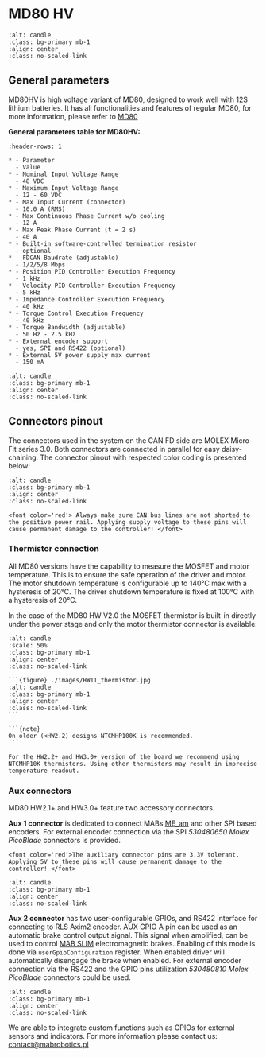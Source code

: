 # MD80 HV

```{figure} ./images/md80hv.jpg
:alt: candle
:class: bg-primary mb-1
:align: center
:class: no-scaled-link
```

## General parameters

MD80HV is high voltage variant of MD80, designed to work well with 12S lithium batteries. It has all
functionalities and features of regular MD80, for more information, please refer to [MD80](#md80)

**General parameters table for MD80HV:**

```{list-table}
:header-rows: 1

* - Parameter
  - Value
* - Nominal Input Voltage Range
  - 48 VDC
* - Maximum Input Voltage Range
  - 12 - 60 VDC
* - Max Input Current (connector)
  - 10.0 A (RMS)
* - Max Continuous Phase Current w/o cooling
  - 12 A
* - Max Peak Phase Current (t = 2 s)
  - 40 A
* - Built-in software-controlled termination resistor
  - optional
* - FDCAN Baudrate (adjustable)
  - 1/2/5/8 Mbps
* - Position PID Controller Execution Frequency
  - 1 kHz
* - Velocity PID Controller Execution Frequency
  - 5 kHz
* - Impedance Controller Execution Frequency
  - 40 kHz
* - Torque Control Execution Frequency
  - 40 kHz
* - Torque Bandwidth (adjustable)
  - 50 Hz - 2.5 kHz
* - External encoder support
  - yes, SPI and RS422 (optional)
* - External 5V power supply max current
  - 150 mA
```

```{figure} ./images/MD80/mount_cross_section.png
:alt: candle
:class: bg-primary mb-1
:align: center
:class: no-scaled-link
```

## Connectors pinout

The connectors used in the system on the CAN FD side are MOLEX Micro-Fit series 3.0. Both connectors
are connected in parallel for easy daisy-chaining. The connector pinout with respected color coding
is presented below:

```{figure} ./images/motor_connectors.jpg
:alt: candle
:class: bg-primary mb-1
:align: center
:class: no-scaled-link
```

```{warning}
<font color='red'> Always make sure CAN bus lines are not shorted to the positive power rail. Applying supply voltage to these pins will cause permanent damage to the controller! </font> 
```

### Thermistor connection

All MD80 versions have the capability to measure the MOSFET and motor temperature. This is to ensure
the safe operation of the driver and motor. The motor shutdown temperature is configurable up to
140°C max with a hysteresis of 20°C. The driver shutdown temperature is fixed at 100°C with a
hysteresis of 20°C.

In the case of the MD80 HW V2.0 the MOSFET thermistor is built-in directly under the power stage and
only the motor thermistor connector is available:

```{figure} ./images/HW20_thermistor.png
:alt: candle
:scale: 50%
:class: bg-primary mb-1
:align: center
:class: no-scaled-link
```

````{dropdown} The connectors in the case of the HW1.1 and HV1.3
```{figure} ./images/HW11_thermistor.jpg
:alt: candle
:class: bg-primary mb-1
:align: center
:class: no-scaled-link
```

```{note}
On older (<HW2.2) designs NTCMHP100K is recommended.
```

````

```{note}
For the HW2.2+ and HW3.0+ version of the board we recommend using NTCMHP10K thermistors. Using other thermistors may result in imprecise temperature readout.
```

### Aux connectors

MD80 HW2.1+ and HW3.0+ feature two accessory connectors.

**Aux 1 connector** is dedicated to connect MABs
[ME_am](https://www.mabrobotics.pl/product-page/me-am) and other SPI based encoders. For external
encoder connection via the SPI *530480650 Molex PicoBlade* connectors is provided.

```{warning}
<font color='red'>The auxiliary connector pins are 3.3V tolerant. Applying 5V to these pins will cause permanent damage to the controller! </font> 
```

```{figure} ./images/MD80/aux1_connector_pinout_HW2.1.jpg
:alt: candle
:class: bg-primary mb-1
:align: center
:class: no-scaled-link
```

**Aux 2 connector** has two user-configurable GPIOs, and RS422 interface for connecting to RLS Axim2
encoder. AUX GPIO A pin can be used as an automatic brake control output signal. This signal when
amplified, can be used to control
[MAB SLIM](https://www.mabrobotics.pl/product-page/mab-slim-electromagnetic-brake) electromagnetic
brakes. Enabling of this mode is done via `userGpioConfiguration` register. When enabled driver will
automatically disengage the brake when enabled. For external encoder connection via the RS422 and
the GPIO pins utilization *530480810 Molex PicoBlade* connectors could be used.

```{figure} ./images/MD80/aux2_connector_pinout.jpg
:alt: candle
:class: bg-primary mb-1
:align: center
:class: no-scaled-link
```

We are able to integrate custom functions such as GPIOs for external sensors and indicators. For
more information please contact us: [contact@mabrobotics.pl](https://www.mabrobotics.pl/contact)
